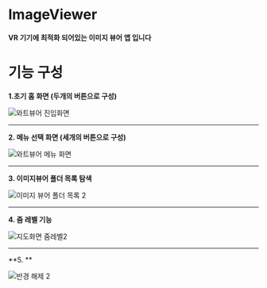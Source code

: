 # ImageViewer
**VR 기기에 최적화 되어있는 이미지 뷰어 앱 입니다**  

# 기능 구성
**1.초기 홈 화면 (두개의 버튼으로 구성)**  

![와트뷰어 진입화면](https://user-images.githubusercontent.com/98893006/184092620-f3ba122e-5a00-42c0-aff4-2ab89b01446a.png)

----------

**2. 메뉴 선택 화면 (세개의 버튼으로 구성)**   

![와트뷰어 메뉴 화면](https://user-images.githubusercontent.com/98893006/184093448-8b3093ee-4356-4860-b28c-89d4660e1498.png)

----------
  
**3. 이미지뷰어 폴더 목록 탐색**  

![이미지 뷰어 폴더 목록 2](https://user-images.githubusercontent.com/98893006/184093693-0a6f7465-b645-4cea-92ce-e1d4775c53d8.png)

-----------

**4. 줌 레벨 기능**  

![지도화면 줌레벨2](https://user-images.githubusercontent.com/98893006/183956098-6778c90a-87ff-481a-8a57-abea57cef7d0.png)
  
-----------

**5. **    

![반경 해제 2](https://user-images.githubusercontent.com/98893006/183956512-21f575ca-96e7-4f72-b2e6-d0bd3139cbc6.png)


